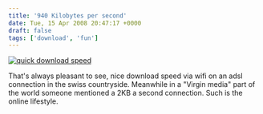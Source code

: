 ```yaml
---
title: '940 Kilobytes per second'
date: Tue, 15 Apr 2008 20:47:17 +0000
draft: false
tags: ['download', 'fun']
---
```


[![quick download speed](http://www.main-vision.com/richard/blog/wp-content/uploads/2008/04/hehehe-300x138.jpg "hehehe")](http://www.main-vision.com/richard/blog/wp-content/uploads/2008/04/hehehe.jpg)

That's always pleasant to see, nice download speed via wifi on an adsl connection in the swiss countryside. Meanwhile in a "Virgin media" part of the world someone mentioned a 2KB a second connection. Such is the online lifestyle.